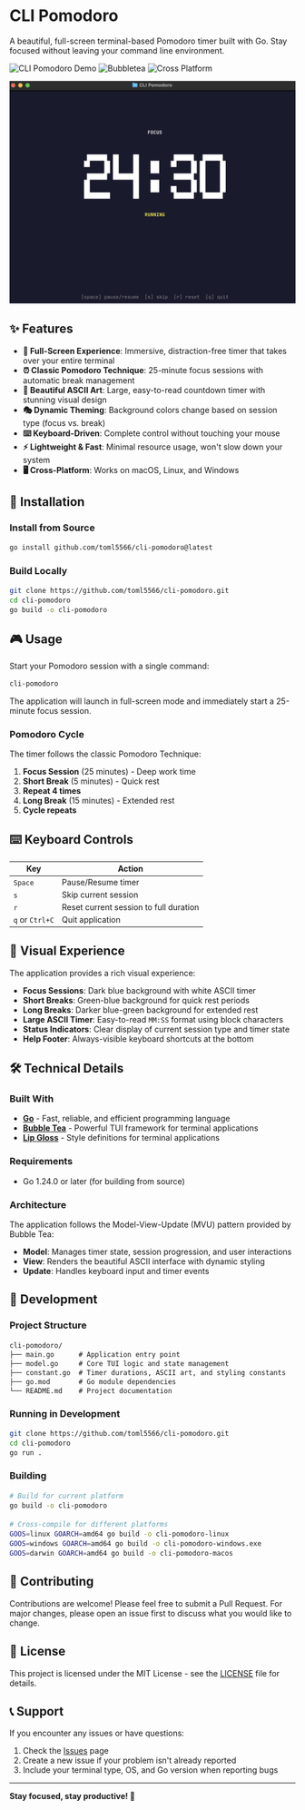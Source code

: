 # CLI Pomodoro

A beautiful, full-screen terminal-based Pomodoro timer built with Go. Stay focused without leaving your command line environment.

![CLI Pomodoro Demo](https://img.shields.io/badge/Built%20with-Go-00ADD8?style=for-the-badge&logo=go)
![Bubbletea](https://img.shields.io/badge/TUI-Bubbletea-FF69B4?style=for-the-badge)
![Cross Platform](https://img.shields.io/badge/Platform-Cross--Platform-success?style=for-the-badge)

![CLI Pomodoro Screenshot](cli-pomodoro.png)

## ✨ Features

- **🎯 Full-Screen Experience**: Immersive, distraction-free timer that takes over your entire terminal
- **⏰ Classic Pomodoro Technique**: 25-minute focus sessions with automatic break management
- **🎨 Beautiful ASCII Art**: Large, easy-to-read countdown timer with stunning visual design
- **🎭 Dynamic Theming**: Background colors change based on session type (focus vs. break)
- **⌨️ Keyboard-Driven**: Complete control without touching your mouse
- **⚡ Lightweight & Fast**: Minimal resource usage, won't slow down your system
- **🖥️ Cross-Platform**: Works on macOS, Linux, and Windows

## 🚀 Installation

### Install from Source

```bash
go install github.com/toml5566/cli-pomodoro@latest
```

### Build Locally

```bash
git clone https://github.com/toml5566/cli-pomodoro.git
cd cli-pomodoro
go build -o cli-pomodoro
```

## 🎮 Usage

Start your Pomodoro session with a single command:

```bash
cli-pomodoro
```

The application will launch in full-screen mode and immediately start a 25-minute focus session.

### Pomodoro Cycle

The timer follows the classic Pomodoro Technique:

1. **Focus Session** (25 minutes) - Deep work time
2. **Short Break** (5 minutes) - Quick rest
3. **Repeat 4 times**
4. **Long Break** (15 minutes) - Extended rest
5. **Cycle repeats**

## ⌨️ Keyboard Controls

| Key | Action |
|-----|--------|
| `Space` | Pause/Resume timer |
| `s` | Skip current session |
| `r` | Reset current session to full duration |
| `q` or `Ctrl+C` | Quit application |

## 🎨 Visual Experience

The application provides a rich visual experience:

- **Focus Sessions**: Dark blue background with white ASCII timer
- **Short Breaks**: Green-blue background for quick rest periods  
- **Long Breaks**: Darker blue-green background for extended rest
- **Large ASCII Timer**: Easy-to-read `MM:SS` format using block characters
- **Status Indicators**: Clear display of current session type and timer state
- **Help Footer**: Always-visible keyboard shortcuts at the bottom

## 🛠️ Technical Details

### Built With

- **[Go](https://golang.org/)** - Fast, reliable, and efficient programming language
- **[Bubble Tea](https://github.com/charmbracelet/bubbletea)** - Powerful TUI framework for terminal applications
- **[Lip Gloss](https://github.com/charmbracelet/lipgloss)** - Style definitions for terminal applications

### Requirements

- Go 1.24.0 or later (for building from source)

### Architecture

The application follows the Model-View-Update (MVU) pattern provided by Bubble Tea:

- **Model**: Manages timer state, session progression, and user interactions
- **View**: Renders the beautiful ASCII interface with dynamic styling
- **Update**: Handles keyboard input and timer events

## 🔧 Development

### Project Structure

```
cli-pomodoro/
├── main.go      # Application entry point
├── model.go     # Core TUI logic and state management
├── constant.go  # Timer durations, ASCII art, and styling constants
├── go.mod       # Go module dependencies
└── README.md    # Project documentation
```

### Running in Development

```bash
git clone https://github.com/toml5566/cli-pomodoro.git
cd cli-pomodoro
go run .
```

### Building

```bash
# Build for current platform
go build -o cli-pomodoro

# Cross-compile for different platforms
GOOS=linux GOARCH=amd64 go build -o cli-pomodoro-linux
GOOS=windows GOARCH=amd64 go build -o cli-pomodoro-windows.exe
GOOS=darwin GOARCH=amd64 go build -o cli-pomodoro-macos
```

## 🤝 Contributing

Contributions are welcome! Please feel free to submit a Pull Request. For major changes, please open an issue first to discuss what you would like to change.

## 📝 License

This project is licensed under the MIT License - see the [LICENSE](LICENSE) file for details.

## 📞 Support

If you encounter any issues or have questions:

1. Check the [Issues](https://github.com/toml5566/cli-pomodoro/issues) page
2. Create a new issue if your problem isn't already reported
3. Include your terminal type, OS, and Go version when reporting bugs

---

**Stay focused, stay productive! 🍅**
